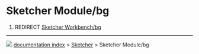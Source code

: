 # Sketcher Module/bg
1.  REDIRECT [Sketcher Workbench/bg](Sketcher_Workbench/bg.md)



---
![](images/Right_arrow.png) [documentation index](../README.md) > [Sketcher](Sketcher_Workbench.md) > Sketcher Module/bg
